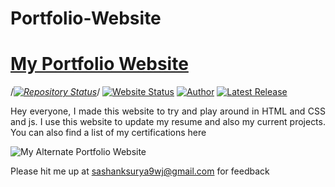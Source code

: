 # Portfolio-Website
# <a href="https://suryasashankgundepudi.github.io" target="_blank">My Portfolio Website</a>

/*[![Repository Status](https://img.shields.io/badge/Repository%20Status-Maintained-dark%20green.svg)](https://github.com/suryasashankgundepudi/suryasashankgundepudi.github.io)*/
[![Website Status](https://img.shields.io/badge/Website%20Status-Online-green)](https://suryasashankgundepudi.github.io)
[![Author](https://img.shields.io/badge/Author-Surya%20Sashank%20Gundepudi-blue.svg)](https://www.linkedin.com/in/gundepudi-v-surya-sashank-gv-b50b99187/)
[![Latest Release](https://img.shields.io/badge/Latest%20Release-22%20March%202022-yellow.svg)](https://github.com/GV-9wj/Portfolio-Website/commit/master)

 <p align="justify">Hey  everyone, I made this website to try and play around in HTML and CSS and js. I use this website to update my resume and also my current projects. You can also find a list of my certifications here </p>

![My Alternate Portfolio Website](https://raw.githubusercontent.com/suryasashankgundepudi/suryasashankgundepudi.github.io/main/Professional%20Website.JPG)

Please hit me up at sashanksurya9wj@gmail.com for feedback
